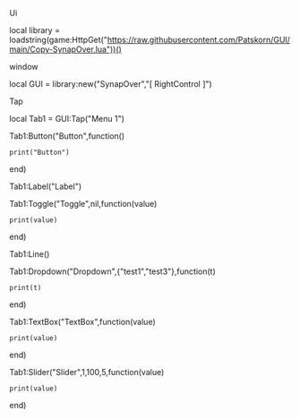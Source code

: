 Ui

local library = loadstring(game:HttpGet("https://raw.githubusercontent.com/Patskorn/GUI/main/Copy-SynapOver.lua"))()

 window

local GUI = library:new("SynapOver","[ RightControl ]")

Tap

local Tab1 = GUI:Tap("Menu 1")




 

Tab1:Button("Button",function()

    print("Button")

end)

 

Tab1:Label("Label")

 

Tab1:Toggle("Toggle",nil,function(value)

    print(value)

end)

 

Tab1:Line()

 

Tab1:Dropdown("Dropdown",{"test1","test3"},function(t)

    print(t)

end)

 

Tab1:TextBox("TextBox",function(value)

    print(value)

end)

Tab1:Slider("Slider",1,100,5,function(value)

    print(value)

end)
